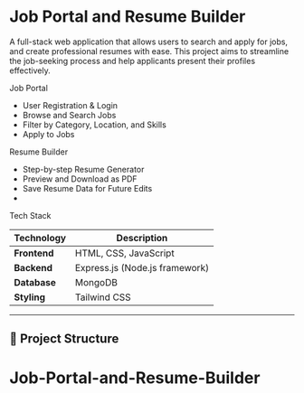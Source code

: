 # Job Portal and Resume Builder

A full-stack web application that allows users to search and apply for jobs, and create professional resumes with ease. This project aims to streamline the job-seeking process and help applicants present their profiles effectively.

Job Portal
- User Registration & Login
- Browse and Search Jobs
- Filter by Category, Location, and Skills
- Apply to Jobs

Resume Builder
- Step-by-step Resume Generator
- Preview and Download as PDF
- Save Resume Data for Future Edits
- 
Tech Stack

| Technology   | Description                    |
|--------------|--------------------------------|
| **Frontend** | HTML, CSS, JavaScript          |
| **Backend**  | Express.js (Node.js framework) |
| **Database** | MongoDB                        |
| **Styling**  | Tailwind CSS                   |

---

## 📁 Project Structure

# Job-Portal-and-Resume-Builder
